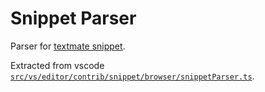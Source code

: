 # Snippet Parser

Parser for [textmate snippet](https://macromates.com/manual/en/snippets).

Extracted from vscode [`src/vs/editor/contrib/snippet/browser/snippetParser.ts`](https://github.com/microsoft/vscode/blob/4d86937f6cd2c9d5e6e4c1a87e661eaae41acef8/src/vs/editor/contrib/snippet/browser/snippetParser.ts).
